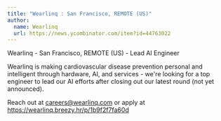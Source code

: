 ```yaml
---
title: "Wearlinq : San Francisco, REMOTE (US)"
author:
  name: Wearlinq
  url: https://news.ycombinator.com/item?id=44763022
---
```


<JobNavigation />

Wearlinq - San Francisco, REMOTE (US) - Lead AI Engineer

Wearlinq is making cardiovascular disease prevention personal and intelligent through hardware, AI, and services - we&#x27;re looking for a top engineer to lead our AI efforts after closing out our latest round (not yet announced).

Reach out at careers@wearlinq.com or apply at <a href="https:&#x2F;&#x2F;wearlinq.breezy.hr&#x2F;p&#x2F;1b9f2f7fa60d" rel="nofollow">https:&#x2F;&#x2F;wearlinq.breezy.hr&#x2F;p&#x2F;1b9f2f7fa60d</a>
<JobApplication />
